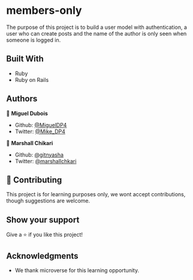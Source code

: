 # members-only

The purpose of this project is to build a user model with authentication, a user who can create posts and the name of the author is only seen when someone is logged in.

## Built With

- Ruby
- Ruby on Rails

## Authors

👤 **Miguel Dubois**

- Github: [@MiguelDP4](https://github.com/MiguelDP4)
- Twitter: [@Mike_DP4](https://twitter.com/Mike_DP4)

👤 **Marshall Chikari**

- Github: [@gitnyasha](https://github.com/gitnyasha)
- Twitter: [@marshallchkari](https://twitter.com/marshallchkari) 

## 🤝 Contributing

This project is for learning purposes only, we wont accept contributions, though suggestions are welcome.

## Show your support

Give a ⭐️ if you like this project!

## Acknowledgments

- We thank microverse for this learning opportunity.
